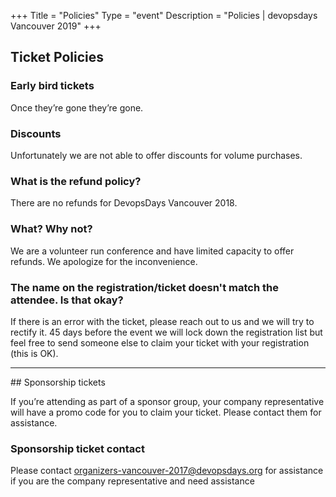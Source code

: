 +++
Title = "Policies"
Type = "event"
Description = "Policies | devopsdays Vancouver 2019"
+++

## Ticket Policies

### Early bird tickets
Once they’re gone they’re gone.

### Discounts
Unfortunately we are not able to offer discounts for volume purchases.

### What is the refund policy?
There are no refunds for DevopsDays Vancouver 2018.

### What?  Why not?
We are a volunteer run conference and have limited capacity to offer refunds.  We apologize for the inconvenience.

### The name on the registration/ticket doesn't match the attendee. Is that okay?

If there is an error with the ticket, please reach out to us and we will try to rectify it. 45 days before the event we will lock down the registration list but feel free to send someone else to claim your ticket with your registration (this is OK).

<hr>
## Sponsorship tickets

If you’re attending as part of a sponsor group, your company representative will have a promo code for you to claim your ticket.  Please contact them for assistance.

### Sponsorship ticket contact

Please contact <a href="mailto:mailto:organizers-vancouver-2018@devopsdays.org">organizers-vancouver-2017@devopsdays.org</a> for assistance if you are the company representative and need assistance

